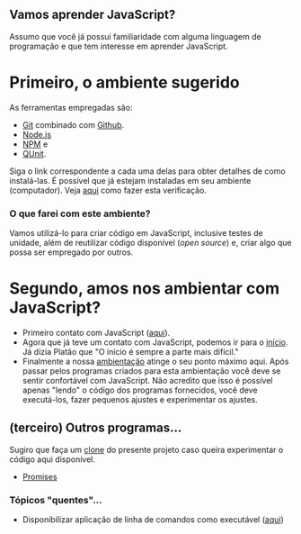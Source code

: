 ## Vamos aprender JavaScript?
Assumo que você já possui familiaridade com alguma linguagem de programação e que tem interesse em aprender JavaScript.

# Primeiro, o ambiente sugerido
As ferramentas empregadas são:
- [Git](https://git-scm.com/) combinado com [Github](https://github.com).
- [Node.js](https://nodejs.org/)
- [NPM](https://www.npmjs.com/) e
- [QUnit](http://qunitjs.com/).

Siga o link correspondente a cada uma delas para obter detalhes de como instalá-las. É possível que já estejam instaladas em seu ambiente (computador). Veja [aqui](https://asciinema.org/a/162065) como fazer esta verificação. 

### O que farei com este ambiente?
Vamos utilizá-lo para criar código em JavaScript, inclusive testes de unidade, além de reutilizar código disponível (_open source_) e,  criar algo que possa ser empregado por outros. 

# Segundo, amos nos ambientar com JavaScript?

- Primeiro contato com JavaScript ([aqui](primeiro)). 
- Agora que já teve um contato com JavaScript, podemos ir para o [início](inicio). Já dizia Platão que "O início é sempre a parte mais difícil."
- Finalmente a nossa [ambientação](ambientacao) atinge o seu ponto máximo aqui. Após passar pelos programas criados para esta ambientação você deve se sentir confortável com JavaScript. Não acredito que isso é possível apenas "lendo" o código dos programas fornecidos, você deve executá-los, fazer pequenos ajustes e experimentar os ajustes.

## (terceiro) Outros programas...
Sugiro que faça um [clone](https://asciinema.org/a/161953) do presente projeto caso queira experimentar o código aqui disponível.

- [Promises](outros/promises)

### Tópicos "quentes"...
- Disponibilizar aplicação de linha de comandos como executável ([aqui](https://www.google.com.br/amp/s/x-team.com/blog/a-guide-to-creating-a-nodejs-command/amp/))

